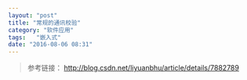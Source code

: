 ```yaml
---
layout: "post"
title: "常规的通讯校验"
category: "软件应用"
tags:   "嵌入式"
date: "2016-08-06 08:31"
---
```




<!-- more -->



> 参考链接：
> http://blog.csdn.net/liyuanbhu/article/details/7882789
